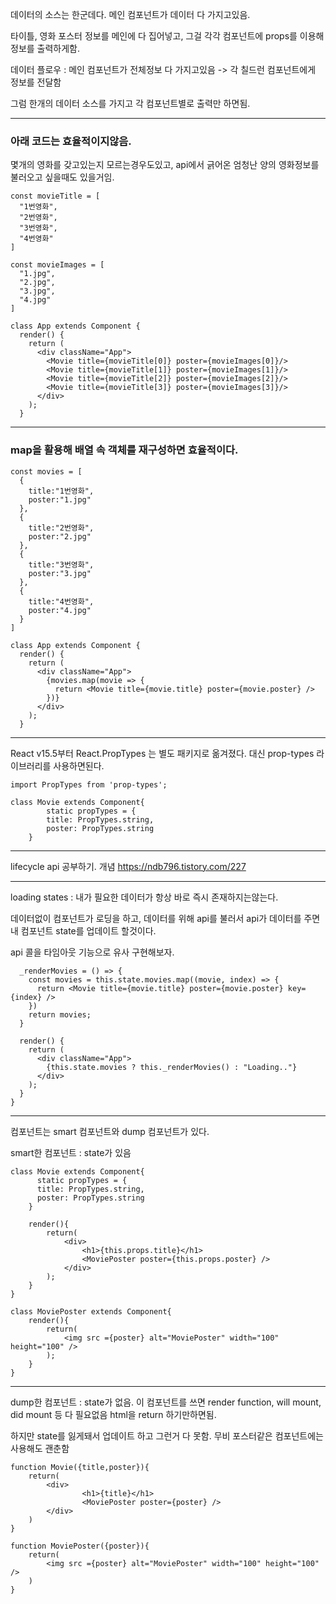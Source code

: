 데이터의 소스는 한군데다. 메인 컴포넌트가 데이터 다 가지고있음.

타이틀, 영화 포스터 정보를 메인에 다 집어넣고, 그걸 각각 컴포넌트에 props를 이용해 정보를 출력하게함.

데이터 플로우 : 메인 컴포넌트가 전체정보 다 가지고있음 -> 각 칠드런 컴포넌트에게 정보를 전달함

그럼 한개의 데이터 소스를 가지고 각 컴포넌트별로 출력만 하면됨.
***

### 아래 코드는 효율적이지않음. 
몇개의 영화를 갖고있는지 모르는경우도있고, api에서 긁어온 엄청난 양의 영화정보를 불러오고 싶을때도 있을거임.
```
const movieTitle = [
  "1번영화",
  "2번영화",
  "3번영화",
  "4번영화"
]

const movieImages = [
  "1.jpg",
  "2.jpg",
  "3.jpg",
  "4.jpg"
]

class App extends Component {
  render() {
    return (
      <div className="App">
        <Movie title={movieTitle[0]} poster={movieImages[0]}/>
        <Movie title={movieTitle[1]} poster={movieImages[1]}/>
        <Movie title={movieTitle[2]} poster={movieImages[2]}/>
        <Movie title={movieTitle[3]} poster={movieImages[3]}/>
      </div>
    );
  }
```
***
### map을 활용해 배열 속 객체를 재구성하면 효율적이다.
```
const movies = [
  {
    title:"1번영화",
    poster:"1.jpg"
  },
  {
    title:"2번영화",
    poster:"2.jpg"
  },
  {
    title:"3번영화",
    poster:"3.jpg"
  },
  {
    title:"4번영화",
    poster:"4.jpg"
  }
]

class App extends Component {
  render() {
    return (
      <div className="App">
        {movies.map(movie => {
          return <Movie title={movie.title} poster={movie.poster} />
        })}
      </div>
    );
  }
```

***
React v15.5부터 React.PropTypes 는 별도 패키지로 옮겨졌다. 대신 prop-types 라이브러리를 사용하면된다.
```
import PropTypes from 'prop-types';

class Movie extends Component{
        static propTypes = {
        title: PropTypes.string,
        poster: PropTypes.string
    }
```

***
lifecycle api 공부하기. 개념
https://ndb796.tistory.com/227

***
loading states : 내가 필요한 데이터가 항상 바로 즉시 존재하지는않는다.

데이터없이 컴포넌트가 로딩을 하고, 데이터를 위해 api를 불러서 api가 데이터를 주면 내 컴포넌트 state를 업데이트 할것이다.
                
api 콜을 타임아웃 기능으로 유사 구현해보자.
                
```
  _renderMovies = () => {
    const movies = this.state.movies.map((movie, index) => {
      return <Movie title={movie.title} poster={movie.poster} key={index} />
    })
    return movies;
  }

  render() {
    return (
      <div className="App">
        {this.state.movies ? this._renderMovies() : "Loading.."}
      </div>
    );
  }
}
```
***
컴포넌트는 smart 컴포넌트와 dump 컴포넌트가 있다.

smart한 컴포넌트 : state가 있음
```
class Movie extends Component{
      static propTypes = {
      title: PropTypes.string,
      poster: PropTypes.string
    }
    
    render(){
        return(
            <div>
                <h1>{this.props.title}</h1>
                <MoviePoster poster={this.props.poster} />
            </div>
        );
    }
}

class MoviePoster extends Component{
    render(){
        return(
            <img src ={poster} alt="MoviePoster" width="100" height="100" />
        );
    }
}
```

***

dump한 컴포넌트 : state가 없음. 이 컴포넌트를 쓰면 render function, will mount, did mount 등 다 필요없음 html을 return 하기만하면됨.

하지만 state를 잃게돼서 업데이트 하고 그런거 다 못함. 무비 포스터같은 컴포넌트에는 사용해도 괜춘함
```
function Movie({title,poster}){
    return(
        <div>
                <h1>{title}</h1>
                <MoviePoster poster={poster} />
        </div>
    )
}

function MoviePoster({poster}){
    return(
        <img src ={poster} alt="MoviePoster" width="100" height="100" />
    )
}

```
